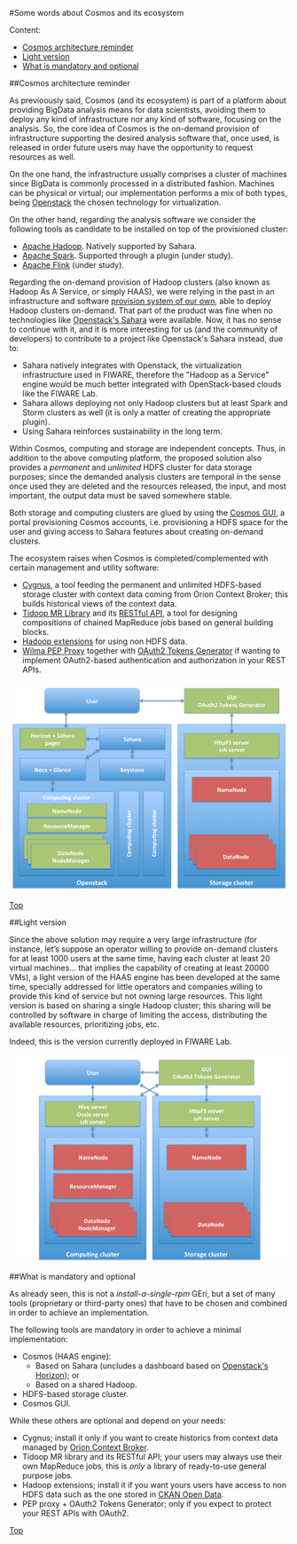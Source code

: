 #<a name="top"></a>Some words about Cosmos and its ecosystem

Content:<br>

* [Cosmos architecture reminder](#section1)
* [Light version](#section2)
* [What is mandatory and optional](#section3)

##<a name="section1"></a>Cosmos architecture reminder

As previoously said, Cosmos (and its ecosystem) is part of a platform about providing BigData analysis means for data scientists, avoiding them to deploy any kind of infrastructure nor any kind of software, focusing on the analysis. So, the core idea of Cosmos is the on-demand provision of infrastructure supporting the desired analysis software that, once used, is released in order future users may have the opportunity to request resources as well.

On the one hand, the infrastructure usually comprises a cluster of machines since BigData is commonly processed in a distributed fashion. Machines can be physical or virtual; our implementation performs a mix of both types, being [Openstack](http://www.openstack.org/) the chosen technology for virtualization.

On the other hand, regarding the analysis software we consider the following tools as candidate to be installed on top of the provisioned cluster:

* [Apache Hadoop](http://hadoop.apache.org/). Natively supported by Sahara.
* [Apache Spark](http://spark.apache.org/). Supported through a plugin (under study).
* [Apache Flink](http://flink.apache.org/) (under study).

Regarding the on-demand provision of Hadoop clusters (also known as Hadoop As A Service, or simply HAAS), we were relying in the past in an infrastructure and software [provision system of our own](http://github.com/telefonicaid/fiware-cosmos-platform), able to deploy Hadoop clusters on-demand. That part of the product was fine when no technologies like [Openstack's Sahara](http://docs.openstack.org/developer/sahara/) were available. Now, it has no sense to continue with it, and it is more interesting for us (and the community of developers) to contribute to a project like Openstack's Sahara instead, due to:

* Sahara natively integrates with Openstack, the virtualization infrastructure used in FIWARE, therefore the "Hadoop as a Service" engine would be much better integrated with OpenStack-based clouds like the FIWARE Lab.
* Sahara allows deploying not only Hadoop clusters but at least Spark and Storm clusters as well (it is only a matter of creating the appropriate plugin).
* Using Sahara reinforces sustainability in the long term.

Within Cosmos, computing and storage are independent concepts. Thus, in addition to the above computing platform, the proposed solution also provides a *permanent* and *unlimited* HDFS cluster for data storage purposes; since the demanded analysis clusters are temporal in the sense once used they are deleted and the resources released, the input, and most important, the output data must be saved somewhere stable.

Both storage and computing clusters are glued by using the [Cosmos GUI](http://github.com/telefonicaid/fiware-cosmos/tree/develop/cosmos-gui), a portal provisioning Cosmos accounts, i.e. provisioning a HDFS space for the user and giving access to Sahara features about creating on-demand clusters.

The ecosystem raises when Cosmos is completed/complemented with certain management and utility software:

* [Cygnus](http://github.com/telefonicaid/fiware-cygnus), a tool feeding the permanent and unlimited HDFS-based storage cluster with context data coming from Orion Context Broker; this builds historical views of the context data.
* [Tidoop MR Library](http://github.com/telefonicaid/fiware-tidoop/tree/master/tidoop-mr-lib) and its [RESTful API](http://github.com/telefonicaid/fiware-tidoop/tree/master/tidoop-mr-lib-api), a tool for designing compositions of chained MapReduce jobs based on general building blocks.
* [Hadoop extensions](http://github.com/telefonicaid/fiware-tidoop/tree/master/tidoop-hadoop-ext) for using non HDFS data.
* [Wilma PEP Proxy](http://github.com/ging/fi-ware-pep-proxy) together with [OAuth2 Tokens Generator](http://github.com/telefonicaid/fiware-cosmos/tree/develop/cosmos-auth) if wanting to implement OAuth2-based authentication and authorization in your REST APIs.

![Figure 2 - Big Data architecture reminder](../images/big_data_installation_guide_figure_2.png "Figure 2 - Big Data architecture reminder")

[Top](#top)

##<a name="section2"></a>Light version

Since the above solution may require a very large infrastructure (for instance, let’s suppose an operator willing to provide on-demand clusters for at least 1000 users at the same time, having each cluster at least 20 virtual machines… that implies the capability of creating at least 20000 VMs), a light version of the HAAS engine has been developed at the same time, specially addressed for little operators and companies willing to provide this kind of service but not owning large resources. This light version is based on sharing a single Hadoop cluster; this sharing will be controlled by software in charge of limiting the access, distributing the available resources, prioritizing jobs, etc.

Indeed, this is the version currently deployed in FIWARE Lab.

![Figure 3 - Light-version Big Data architecture](../images/big_data_installation_guide_figure_3.png "Figure 3 - Light-version Big Data architecture")

##<a name="section3"></a>What is mandatory and optional

As already seen, this is not a <i>install-a-single-rpm</i> GEri, but a set of many tools (proprietary or third-party ones) that have to be chosen and combined in order to achieve an implementation.

The following tools are mandatory in order to achieve a minimal implementation:

* Cosmos (HAAS engine):
    * Based on Sahara (uncludes a dashboard based on [Openstack's Horizon](http://docs.openstack.org/developer/horizon/)); or
    * Based on a shared Hadoop.
* HDFS-based storage cluster.
* Cosmos GUI.

While these others are optional and depend on your needs:

* Cygnus; install it only if you want to create historics from context data managed by [Orion Context Broker](http://catalogue.fiware.org/enablers/publishsubscribe-context-broker-orion-context-broker).
* Tidoop MR library and its RESTful API; your users may always use their own MapReduce jobs, this is *only* a library of ready-to-use general purpose jobs.
* Hadoop extensions; install it if you want yours users have access to non HDFS data such as the one stored in [CKAN Open Data](http://ckan.org/).
* PEP proxy + OAuth2 Tokens Generator; only if you expect to protect your REST APIs with OAuth2.

[Top](#top)

